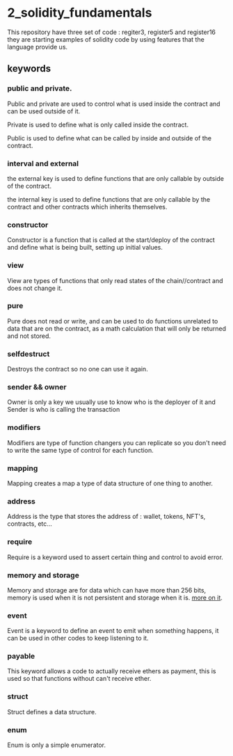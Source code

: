 # 2_solidity_fundamentals

This repository have three set of code : regiter3, register5 and register16 they are starting examples of solidity code by using features that the language provide us.

## keywords

### public and private.

Public and private are used to control what is used inside the contract and can be used outside of it.

Private is used to define what is only called inside the contract.

Public is used to define what can be called by inside and outside of the contract.

### interval and external

the external key is used to define functions that are only callable by outside of the contract.

the internal key is used to define functions that are only callable by the contract and other contracts which inherits themselves.

### constructor

Constructor is a function that is called at the start/deploy of the contract and define what is being built, setting up initial values.

### view

View are types of functions that only read states of the chain//contract and does not change it.

### pure

Pure does not read or write, and can be used to do functions unrelated to data that are on the contract, as a math calculation that will only be returned and not stored.

### selfdestruct

Destroys the contract so no one can use it again.

### sender && owner

Owner is only a key we usually use to know who is the deployer of it and Sender is who is calling the transaction

### modifiers

Modifiers are type of function changers you can replicate so you don't need to write the same type of control for each function.

### mapping

Mapping creates a map a type of data structure of one thing to another.

### address

Address is the type that stores the address of : wallet, tokens, NFT's, contracts, etc...

### require

Require is a keyword used to assert certain thing and control to avoid error.

### memory and storage

Memory and storage are for data which can have more than 256 bits, memory is used when it is not persistent and storage when it is. [more on it](https://medium.com/coinmonks/ethereum-solidity-memory-vs-storage-which-to-use-in-local-functions-72b593c3703a).

### event

Event is a keyword to define an event to emit when something happens, it can be used in other codes to keep listening to it.

### payable

This keyword allows a code to actually receive ethers as payment, this is used so that functions without can't receive ether.

### struct

Struct defines a data structure.

### enum

Enum is only a simple enumerator.




